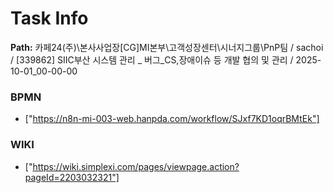 # Task Info

**Path:** 카페24(주)\본사사업장\[CG]MI본부\고객성장센터\시너지그룹\PnP팀 / sachoi / [339862] SIIC부산 시스템 관리 _ 버그_CS,장애이슈 등 개발 협의 및 관리 / 2025-10-01_00-00-00

### BPMN
- ["https://n8n-mi-003-web.hanpda.com/workflow/SJxf7KD1oqrBMtEk"]

### WIKI
- ["https://wiki.simplexi.com/pages/viewpage.action?pageId=2203032321"]

